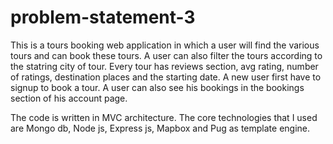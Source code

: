 # problem-statement-3

This is a tours booking web application in which a user will find the various tours and can book these tours. A user can also filter the tours according to the statring city of tour. Every tour has reviews section, avg rating, number of ratings, destination places and the starting date. A new user first have to signup to book a tour. A user can also see his bookings in the bookings section of his account page.


The code is written in MVC architecture. The core technologies that I used are Mongo db, Node js, Express js, Mapbox and Pug as template engine.